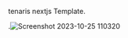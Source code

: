 tenaris nextjs Template.



.![Screenshot 2023-10-25 110320](https://github.com/shadiflo/nxt13-beta-web/assets/92731974/af7d68fb-7db4-4e80-9240-9eabb1515312)
